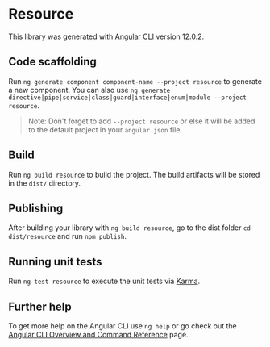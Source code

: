 # Resource

This library was generated with [Angular CLI](https://github.com/angular/angular-cli) version 12.0.2.

## Code scaffolding

Run `ng generate component component-name --project resource` to generate a new component. You can also use `ng generate directive|pipe|service|class|guard|interface|enum|module --project resource`.
> Note: Don't forget to add `--project resource` or else it will be added to the default project in your `angular.json` file. 

## Build

Run `ng build resource` to build the project. The build artifacts will be stored in the `dist/` directory.

## Publishing

After building your library with `ng build resource`, go to the dist folder `cd dist/resource` and run `npm publish`.

## Running unit tests

Run `ng test resource` to execute the unit tests via [Karma](https://karma-runner.github.io).

## Further help

To get more help on the Angular CLI use `ng help` or go check out the [Angular CLI Overview and Command Reference](https://angular.io/cli) page.

